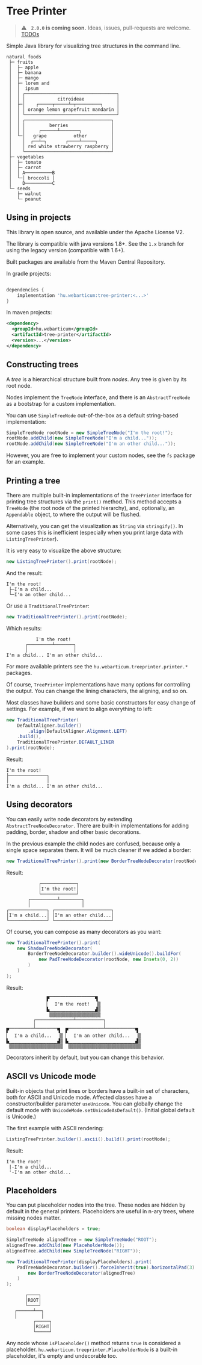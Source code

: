 # Tree Printer

> :warning: &nbsp; **`2.0.0` is coming soon.**
> Ideas, issues, pull-requests are welcome.
> [TODOs](TODO.md)

Simple Java library for visualizing tree structures in the command line.

```
natural foods
 ├─ fruits
 │  ├─ apple
 │  ├─ banana
 │  ├─ mango
 │  ├─ lorem and
 │  │  ipsum
 │  │ ┌──────────────────────────────────┐
 │  │ │            citroideae            │
 │  ├─│    ┌─────┬─────┴─┬─────────┐     │
 │  │ │ orange lemon grapefruit mandarin │
 │  │ └──────────────────────────────────┘
 │  │ ┌────────────────────────────────┐
 │  │ │         berries                │
 │  │ │     ┌──────┴───────┐           │
 │  └─│   grape          other         │
 │    │  ┌──┴─┐       ┌────┴─────┐     │
 │    │ red white strawberry raspberry │
 │    └────────────────────────────────┘
 ├─ vegetables
 │  ├─ tomato
 │  ├─ carrot
 │  │ A──────────B
 │  └─│ broccoli │
 │    D──────────C
 └─ seeds
    ├─ walnut
    └─ peanut
```

## Using in projects

This library is open source, and available under the Apache License V2.

The library is compatible with java versions 1.8+.
See the `1.x` branch for using the legacy version (compatible with 1.6+).

Built packages are available from the Maven Central Repository.

In gradle projects:

```groovy

dependencies {
    implementation 'hu.webarticum:tree-printer:<...>'
}

```

In maven projects:

```xml
<dependency>
  <groupId>hu.webarticum</groupId>
  <artifactId>tree-printer</artifactId>
  <version>...</version>
</dependency>
```

## Constructing trees

A *tree* is a hierarchical structure built from *nodes*.
Any tree is given by its root node.

Nodes implement the `TreeNode` interface, and there is an `AbstractTreeNode` as a bootstrap for a custom implementation.

You can use `SimpleTreeNode` out-of-the-box as a default string-based implementation:

```java
SimpleTreeNode rootNode = new SimpleTreeNode("I'm the root!");
rootNode.addChild(new SimpleTreeNode("I'm a child..."));
rootNode.addChild(new SimpleTreeNode("I'm an other child..."));
```

However, you are free to implement your custom nodes, see the `fs` package for an example.

## Printing a tree

There are multiple built-in implementations of the `TreePrinter` interface
for printing tree structures via the `print()` method.
This method accepts a `TreeNode` (the root node of the printed hierarchy),
and, optionally, an `Appendable` object, to where the output will be flushed.

Alternatively, you can get the visualization as `String` via `stringify()`.
In some cases this is inefficient (especially when you print large data with `ListingTreePrinter`).

It is very easy to visualize the above structure:

```java
new ListingTreePrinter().print(rootNode);
```

And the result:

```
I'm the root!
 ├─I'm a child...
 └─I'm an other child...
```

Or use a `TraditionalTreePrinter`:

```java
new TraditionalTreePrinter().print(rootNode);
```

Which results:

```
           I'm the root!
       ┌─────────┴───────┐
       │                 │
I'm a child... I'm an other child...
```

For more available printers see the `hu.webarticum.treeprinter.printer.*` packages.

Of course, `TreePrinter` implementations have many options for controlling the output.
You can change the lining characters, the aligning, and so on.

Most classes have builders and some basic constructors for easy change of settings.
For example, if we want to align everything to left:

```java
new TraditionalTreePrinter(
    DefaultAligner.builder()
        .align(DefaultAligner.Alignment.LEFT)
    .build(),
    TraditionalTreePrinter.DEFAULT_LINER
).print(rootNode);
```

Result:

```
I'm the root!
├──────────────┐
│              │
I'm a child... I'm an other child...
```

## Using decorators

You can easily write node decorators by extending `AbstractTreeNodeDecorator`.
There are built-in implementations for adding
padding, border, shadow and other basic decorations.

In the previous example the child nodes are confused, because only a single space separates them.
It will be much cleaner if we added a border:

```java
new TraditionalTreePrinter().print(new BorderTreeNodeDecorator(rootNode));
```

Result:

```
            ┌─────────────┐
            │I'm the root!│
            └─────────────┘
        ┌──────────┴────────┐
        │                   │
┌──────────────┐ ┌─────────────────────┐
│I'm a child...│ │I'm an other child...│
└──────────────┘ └─────────────────────┘
```

Of course, you can compose as many decorators as you want:

```java
new TraditionalTreePrinter().print(
    new ShadowTreeNodeDecorator(
        BorderTreeNodeDecorator.builder().wideUnicode().buildFor(
            new PadTreeNodeDecorator(rootNode, new Insets(0, 2))
        )
    )
);
```

Result:

```
               ▛▔▔▔▔▔▔▔▔▔▔▔▔▔▔▔▔▔▜
               ▏  I'm the root!  ▕▒
               ▙▁▁▁▁▁▁▁▁▁▁▁▁▁▁▁▁▁▟▒
                ▒▒▒▒▒▒▒▒▒▒▒▒▒▒▒▒▒▒▒
          ┌──────────────┴──────────┐
          │                         │
▛▔▔▔▔▔▔▔▔▔▔▔▔▔▔▔▔▔▔▜  ▛▔▔▔▔▔▔▔▔▔▔▔▔▔▔▔▔▔▔▔▔▔▔▔▔▔▜
▏  I'm a child...  ▕▒ ▏  I'm an other child...  ▕▒
▙▁▁▁▁▁▁▁▁▁▁▁▁▁▁▁▁▁▁▟▒ ▙▁▁▁▁▁▁▁▁▁▁▁▁▁▁▁▁▁▁▁▁▁▁▁▁▁▟▒
 ▒▒▒▒▒▒▒▒▒▒▒▒▒▒▒▒▒▒▒▒  ▒▒▒▒▒▒▒▒▒▒▒▒▒▒▒▒▒▒▒▒▒▒▒▒▒▒▒
```

Decorators inherit by default, but you can change this behavior.

## ASCII vs Unicode mode

Built-in objects that print lines or borders have a built-in set of characters, both for ASCII and Unicode mode.
Affected classes have a constructor/builder parameter `useUnicode`.
You can globally change the default mode with `UnicodeMode.setUnicodeAsDefault()`.
(Initial global default is Unicode.)

The first example with ASCII rendering:

```java
ListingTreePrinter.builder().ascii().build().print(rootNode);
```

Result:

```
I'm the root!
 |-I'm a child...
 '-I'm an other child...
 ```

## Placeholders

You can put placeholder nodes into the tree.
These nodes are hidden by default in the general printers.
Placeholders are useful in n-ary trees, where missing nodes matter.

```java
boolean displayPlaceholders = true;

SimpleTreeNode alignedTree = new SimpleTreeNode("ROOT");
alignedTree.addChild(new PlaceholderNode());
alignedTree.addChild(new SimpleTreeNode("RIGHT"));

new TraditionalTreePrinter(displayPlaceholders).print(
    PadTreeNodeDecorator.builder().forceInherit(true).horizontalPad(3).buildFor(
        new BorderTreeNodeDecorator(alignedTree)
    )
);
```

```
       ┌────┐
       │ROOT│
       └────┘
   ┌──────┴──┐
   │         │
          ┌─────┐
          │RIGHT│
          └─────┘
```

Any node whose `isPlaceholder()` method returns `true` is considered a placeholder.
`hu.webarticum.treeprinter.PlaceholderNode` is a built-in placeholder,
it's empty and undecorable too.
